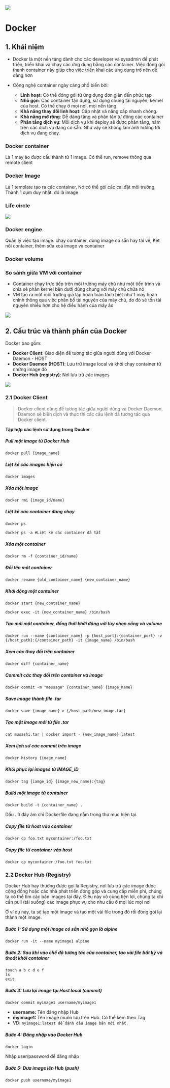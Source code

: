 ![](https://froylancamacho.com/content/images/2019/02/docker.png)

# Docker
## 1. Khái niệm
- Docker là một nền tảng dành cho các developer và sysadmin để phát triển, triển khai và chạy các ứng dụng bằng các container. Việc đóng gói thành container này giúp cho việc triển khai các ứng dụng trở nên dễ dàng hơn

- Công nghệ container ngày càng phổ biến bởi:

	- **Linh hoạt**: Có thể đóng gói từ ứng dụng đơn giản đến phức tạp
	- **Nhỏ gọn**: Các container tận dụng, sử dụng chung tài nguyên; kernel của host. Có thể chạy ở mọi nơi, mọi nền tảng.
   - **Khả năng thay đổi linh hoạt**: Cập nhật và nâng cấp nhanh chóng.
   - **Khả năng mở rộng**: Dễ dàng tăng và phân tán tự động các container
   - **Phân tầng dịch vụ**: Mỗi dịch vụ khi deploy sẽ được phân tầng, nằm trên các dịch vụ đang có sẵn. Như vậy sẽ không làm ảnh hưởng tới dịch vụ đang chạy.

### Docker container
Là 1 máy ảo được cấu thành từ 1 image. Có thể run, remove thông qua remote client
### Docker Image
Là 1 template tạo ra các container, Nó có thể gói các cài đặt môi trường, Thành 1 cụm duy nhất. đó là image
### Life circle
![](https://miro.medium.com/max/2612/1*UbAOuq0K1oXxPOgigV9L9A.png)

### Docker engine
Quản lý việc tạo image. chạy container, dùng image có sẵn hay tải về, Kết nối container, thêm sữa xoá image và container
### Docker volume

### So sánh giữa VM với container
- Container chạy trực tiếp trên môi trường máy chủ như một tiến trình và chia sẻ phần kernel bên dưới dùng chung với máy chủ chứa nó
- VM tạo ra một môi trường giả lập hoàn toàn tách biệt như 1 máy hoàn chỉnh thông qua việc phân bổ tài nguyên của máy chủ, do đó sẽ tốn tài nguyên nhiều hơn cho hệ điều hành của máy ảo

![](https://camo.githubusercontent.com/8cb14a3fc605ac71b9aff74ffb9027b7d003c179/68747470733a2f2f69322e77702e636f6d2f626c6f672e646f636b65722e636f6d2f77702d636f6e74656e742f75706c6f6164732f426c6f672e2d4172652d636f6e7461696e6572732d2e2e564d2d496d6167652d312d31303234783433352e706e673f73736c3d31)

## 2. Cấu trúc và thành phần của Docker

Docker bao gồm:

- **Docker Client**: Giao diện để tương tác giữa người dùng với Docker Daemon - HOST
- **Docker Daemon (HOST)**: Lưu trữ image local và khởi chạy container từ những image đó
- **Docker Hub (registry)**: Nơi lưu trữ các images

![](https://camo.githubusercontent.com/948ae5d9498319b4797adc05bf367ddd1646352c/68747470733a2f2f63646e2d696d616765732d312e6d656469756d2e636f6d2f6d61782f3830302f302a584b54436d6d6f75346654366f732d632e)

### 2.1 Docker Client
> Docker client dùng để tương tác giữa người dùng và Docker Daemon, Daemon sẽ biên dịch và thực thi các câu lệnh đã tương tác qua Docker client.

**Tập hợp các lệnh sử dụng trong Docker**

##### Pull một image từ Docker Hub
`docker pull {image_name}`

##### Liệt kê các images hiện có
`docker images`

##### Xóa một image
`docker rmi {image_id/name}`

##### Liệt kê các container đang chạy
`docker ps`

`docker ps -a #Liệt kê các container đã tắt`

##### Xóa một container
`docker rm -f {container_id/name}`

##### Đổi tên một container
`docker rename {old_container_name} {new_container_name}`

##### Khởi động một container
`docker start {new_container_name}`

`docker exec -it {new_container_name} /bin/bash`

##### Tạo mới một container, đồng thời khởi động với tùy chọn cổng và volume
```
docker run --name {container_name} -p {host_port}:{container_port} -v {/host_path}:{/container_path} -it {image_name} /bin/bash
```
##### Xem các thay đổi trên container
`docker diff {container_name}`

##### Commit các thay đổi trên container và image
`docker commit -m "message" {container_name} {image_name}`

##### Save image thành file .tar
`docker save {image_name} > {/host_path/new_image.tar}`

##### Tạo một image mới từ file .tar
`cat musashi.tar | docker import - {new_image_name}:latest`

##### Xem lịch sử các commit trên image
`docker history {image_name}`

##### Khôi phục lại images từ IMAGE_ID
`docker tag {iamge_id} {image_new_name}:{tag}`

##### Build một image từ container
`docker build -t {container_name} .`

Dấu . ở đây ám chỉ Dockerfile đang nằm trong thư mục hiện tại.

##### Copy file từ host vào container
`docker cp foo.txt mycontainer:/foo.txt`

##### Copy file từ container vào host
`docker cp mycontainer:/foo.txt foo.txt`

### 2.2 Docker Hub (Registry)
Docker Hub hay thường được gọi là Registry, nơi lưu trữ các image được cộng đồng hoặc các nhà phát triển đóng góp và cung cấp miễn phí, chúng ta có thể tìm các bản images tại đây. Điều này vô cùng tiện lợi, chúng ta chỉ cần pull (tải xuống) các image phục vụ cho nhu cầu ở mọi lúc mọi nơi

Ở ví dụ này, ta sẽ tạo một image và tạo một vài file trong đó rồi đóng gói lại thành một image.

##### Bước 1: Sử dụng một image có sẵn nhỏ gọn là alpine
`docker run -it --name myimage1 alpine`

##### Bước 2: Sau khi vào chế độ tương tác của container, tạo vài file bất kỳ và thoát khỏi container

```
touch a b c d e f
ls
exit
```

##### Bước 3: Lưu lại image tại Host local (commit)
`docker commit myimage1 username/myimage1`

- **username:** Tên đăng nhập Hub 
- **myimage1:** Tên image muốn lưu trên Hub. Có thể kèm theo Tag. 
- VD: `myimage1:latest để đánh dấu image bản mới nhất.`

##### Bước 4: Đăng nhập vào Docker Hub

`docker login`

Nhập user/password để đăng nhập

##### Bước 5: Đưa image lên Hub (push)

`docker push username/myimage1`